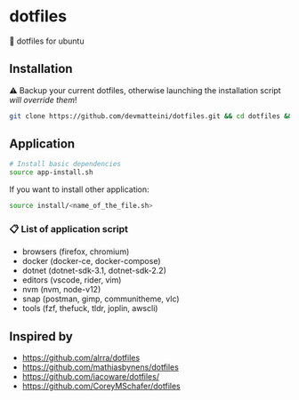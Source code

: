 # dotfiles
:wrench: dotfiles for ubuntu

## Installation

:warning: Backup your current dotfiles, otherwise launching the installation script _will override them_!

```bash
git clone https://github.com/devmatteini/dotfiles.git && cd dotfiles && source bootstrap.sh
```

## Application

```bash
# Install basic dependencies
source app-install.sh
```

If you want to install other application:

```bash
source install/<name_of_the_file.sh>
```

### :clipboard: List of application script

- browsers (firefox, chromium)
- docker (docker-ce, docker-compose)
- dotnet (dotnet-sdk-3.1, dotnet-sdk-2.2)
- editors (vscode, rider, vim)
- nvm (nvm, node-v12)
- snap (postman, gimp, communitheme, vlc)
- tools (fzf, thefuck, tldr, joplin, awscli)

## Inspired by

- https://github.com/alrra/dotfiles
- https://github.com/mathiasbynens/dotfiles
- https://github.com/iacoware/dotfiles/
- https://github.com/CoreyMSchafer/dotfiles

